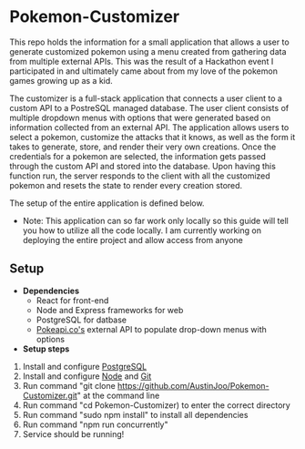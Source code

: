 # Pokemon-Customizer
This repo holds the information for a small application that allows a user to generate customized pokemon using a menu created from gathering data from multiple external APIs. This was the result of a Hackathon event I participated in and ultimately came about from my love of the pokemon games growing up as a kid. 

The customizer is a full-stack application that connects a user client to a custom API to a PostreSQL managed database. The user client consists of multiple dropdown menus with options that were generated based on information collected from an external API. The application allows users to select a pokemon, customize the attacks that it knows, as well as the form it takes to generate, store, and render their very own creations. Once the credentials for a pokemon are selected, the information gets passed through the custom API and stored into the database. Upon having this function run, the server responds to the client with all the customized pokemon and resets the state to render every creation stored. 

The setup of the entire application is defined below.
  - Note: This application can so far work only locally so this guide will tell you how to utilize all the code locally. I am currently working on deploying the entire project and allow access from anyone
  
## Setup
- **Dependencies**
  - React for front-end
  - Node and Express frameworks for web
  - PostgreSQL for datbase
  - [Pokeapi.co's](http://pokeapi.co) external API to populate drop-down menus with options
- **Setup steps**
 1) Install and configure [PostgreSQL](https://www.postgresql.org/download) 
 2) Install and configure [Node](https://nodejs.org/en/download/) and [Git](https://git-scm.com/book/en/v2/Getting-Started-Installing-Git)
 3) Run command "git clone https://github.com/AustinJoo/Pokemon-Customizer.git" at the command line
 4) Run command "cd Pokemon-Customizer) to enter the correct directory  
 5) Run command "sudo npm install" to install all dependencies
 6) Run command "npm run concurrently"
 7) Service should be running!
  
